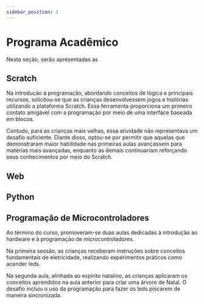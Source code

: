 ```yaml
---
sidebar_position: 3
---
```


# Programa Acadêmico

Nesta seção, serão apresentadas as 

## Scratch

Na introdução à programação, abordando conceitos de lógica e principais recursos, solicitou-se que as crianças desenvolvessem jogos e histórias utilizando a plataforma Scratch. Essa ferramenta proporciona um primeiro contato amigável com a programação por meio de uma interface baseada em blocos.

Contudo, para as crianças mais velhas, essa atividade não representava um desafio suficiente. Diante disso, optou-se por permitir que aquelas que demonstraram maior habilidade nas primeiras aulas avançassem para matérias mais avançadas, enquanto as demais continuariam reforçando seus conhecimentos por meio do Scratch.

## Web

## Python

## Programação de Microcontroladores

Ao término do curso, promoveram-se duas aulas dedicadas à introdução ao hardware e à programação de microcontroladores.

Na primeira sessão, as crianças receberam instruções sobre conceitos fundamentais de eletricidade, realizando experimentos práticos como acender leds.

Na segunda aula, alinhada ao espírito natalino, as crianças aplicaram os conceitos aprendidos na aula anterior para criar uma árvore de Natal. O desafio incluiu o uso da programação para fazer os leds piscarem de maneira sincronizada.